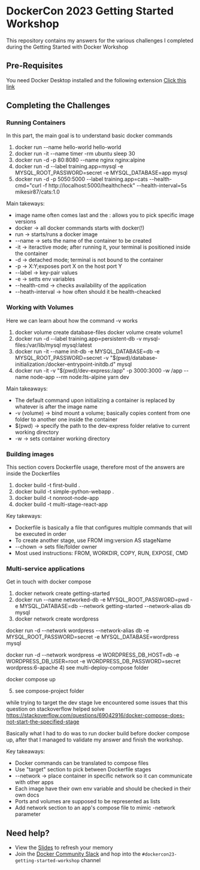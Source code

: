 # DockerCon 2023 Getting Started Workshop

This repository contains my answers for the various challenges I completed during the Getting Started with Docker Workshop

## Pre-Requisites

You need Docker Desktop installed and the following extension
 [Click this link](https://open.docker.com/extensions/marketplace?extensionId=mikesir87/dockercon23-extension&tag=latest)

## Completing the Challenges

### Running Containers
In this part, the main goal is to understand basic docker commands

1) docker run --name hello-world hello-world
2) docker run -it --name timer -rm ubuntu sleep 30
3) docker run -d -p 80:8080 --name nginx nginx:alpine
4) docker run -d --label training.app=mysql -e MYSQL_ROOT_PASSWORD=secret -e MYSQL_DATABASE=app mysql
5) docker run -d -p 5050:5000 --label training.app=cats --health-cmd="curl -f http://localhost:5000/healthcheck" --health-interval=5s mikesir87/cats:1.0

Main takeways:

* image name often comes last and the : allows you to pick specific image versions
* docker -> all docker commands starts with docker(!)
* run -> starts/runs a docker image
* --name -> sets the name of the container to be created
* -it -> iteractive mode; after running it, your terminal is positioned inside the container
* -d -> detached mode; terminal is not bound to the container
* -p -> X:Y;exposes port X on the host port Y
* --label -> key-pair values
* -e -> setts env variables 
* --health-cmd -> checks availability of the application
* --heath-interval -> how often should it be health-cheacked

### Working with Volumes
Here we can learn about how the command -v works

1) docker volume create database-files 
docker volume create volume1
2) docker run -d --label training.app=persistent-db -v mysql-files:/var/lib/mysql mysql:latest
3) docker run -it --name init-db -e MYSQL_DATABASE=db -e MYSQL_ROOT_PASSWORD=secret -v "$(pwd)/database-initialization:/docker-entrypoint-initdb.d" mysql
4) docker run -it -v "$(pwd)/dev-express:/app" -p 3000:3000 -w /app --name node-app --rm node:lts-alpine yarn dev

Main takeaways:
* The default command upon initializing a container is replaced by whatever is after the image name
* -v (volume) -> bind mount a volume; basically copies content from one folder to another one inside the container
* $(pwd) -> specify the path to the dev-express folder relative to current working directory
* -w -> sets container working directory

### Building images
This section covers Dockerfile usage, therefore most of the answers are inside the Dockerfiles

1) docker build -t first-build .
2) docker build -t simple-python-webapp .
3) docker build -t nonroot-node-app
4) docker build -t multi-stage-react-app

Key takeways:

* Dockerfile is basically a file that configures multiple commands that will be executed in order
* To create another stage, use FROM img:version AS stageName
* --chown -> sets file/folder owner
* Most used instructions: FROM, WORKDIR, COPY, RUN, EXPOSE, CMD

### Multi-service applications 
Get in touch with docker compose 

1) docker network create getting-started
2) docker run --name networked-db -e MYSQL_ROOT_PASSWORD=pwd -e MYSQL_DATABASE=db --network getting-started --network-alias db mysql
3) docker network create wordpress

docker run -d --network wordpress --network-alias db -e MYSQL_ROOT_PASSWORD=secret -e MYSQL_DATABASE=wordpress mysql

docker run -d --network wordpress -e WORDPRESS_DB_HOST=db -e WORDPRESS_DB_USER=root -e WORDPRESS_DB_PASSWORD=secret wordpress:6-apache
4) see multi-deploy-compose folder 

docker compose up

5) see compose-project folder

while trying to target the dev stage Ive encountered some issues that this question on stackoverflow helped solve
https://stackoverflow.com/questions/69042916/docker-compose-does-not-start-the-specified-stage

Basically what I had to do was to run docker build before docker compose up, after that I managed to validate my answer and finish the workshop.

Key takeaways:

* Docker commands can be translated to compose files
* Use "target" section to pick between Dockerfile stages
* --network -> place container in specific network so it can communicate with other apps
* Each image have their own env variable and should be checked in their own docs
* Ports and volumes are supposed to be represented as lists
* Add network section to an app's compose file to mimic -network parameter


## Need help?

- View the [Slides](./Slides.pdf) to refresh your memory
- Join the [Docker Community Slack](https://dockr.ly/comm-slack) and hop into the `#dockercon23-getting-started-workshop` channel
